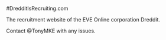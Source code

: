 #DredditIsRecruiting.com

The recruitment website of the EVE Online corporation Dreddit.

Contact @TonyMKE with any issues.
